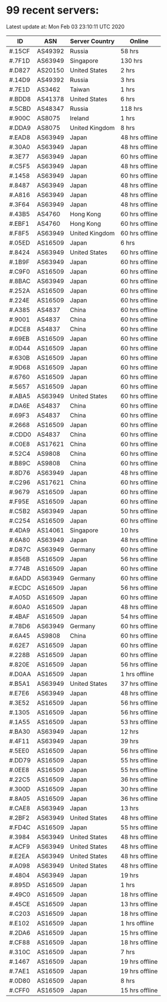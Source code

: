 # 99 recent servers:

Latest update at: Mon Feb 03 23:10:11 UTC 2020

| ID | ASN | Server Country | Online |
| -- | --- | -------------- | ------ |
| #.15CF | AS49392 | Russia | 58 hrs |
| #.7F1D | AS63949 | Singapore | 130 hrs |
| #.D827 | AS20150 | United States | 2 hrs |
| #.14D9 | AS49392 | Russia | 3 hrs |
| #.7E1D | AS3462 | Taiwan | 1 hrs |
| #.BDD8 | AS41378 | United States | 6 hrs |
| #.5CBD | AS48347 | Russia | 118 hrs |
| #.900C | AS8075 | Ireland | 1 hrs |
| #.DDA9 | AS8075 | United Kingdom | 8 hrs |
| #.EAD8 | AS63949 | Japan | 48 hrs offline |
| #.30A0 | AS63949 | Japan | 48 hrs offline |
| #.3E77 | AS63949 | Japan | 60 hrs offline |
| #.C5F5 | AS63949 | Japan | 48 hrs offline |
| #.1458 | AS63949 | Japan | 60 hrs offline |
| #.8487 | AS63949 | Japan | 48 hrs offline |
| #.A816 | AS63949 | Japan | 48 hrs offline |
| #.3F64 | AS63949 | Japan | 48 hrs offline |
| #.43B5 | AS4760 | Hong Kong | 60 hrs offline |
| #.EBF1 | AS4760 | Hong Kong | 60 hrs offline |
| #.F8F5 | AS63949 | United Kingdom | 60 hrs offline |
| #.05ED | AS16509 | Japan | 6 hrs |
| #.8424 | AS63949 | United States | 60 hrs offline |
| #.1B9F | AS63949 | Japan | 60 hrs offline |
| #.C9F0 | AS16509 | Japan | 60 hrs offline |
| #.8BAC | AS63949 | Japan | 60 hrs offline |
| #.252A | AS16509 | Japan | 60 hrs offline |
| #.224E | AS16509 | Japan | 60 hrs offline |
| #.A385 | AS4837 | China | 60 hrs offline |
| #.9001 | AS4837 | China | 60 hrs offline |
| #.DCE8 | AS4837 | China | 60 hrs offline |
| #.69EB | AS16509 | Japan | 60 hrs offline |
| #.0D44 | AS16509 | Japan | 60 hrs offline |
| #.630B | AS16509 | Japan | 60 hrs offline |
| #.9D68 | AS16509 | Japan | 60 hrs offline |
| #.6760 | AS16509 | Japan | 60 hrs offline |
| #.5657 | AS16509 | Japan | 60 hrs offline |
| #.ABA5 | AS63949 | United States | 60 hrs offline |
| #.DA6E | AS4837 | China | 60 hrs offline |
| #.69F3 | AS4837 | China | 60 hrs offline |
| #.2668 | AS16509 | Japan | 60 hrs offline |
| #.CDD0 | AS4837 | China | 60 hrs offline |
| #.C0E8 | AS17621 | China | 60 hrs offline |
| #.52C4 | AS9808 | China | 60 hrs offline |
| #.B89C | AS9808 | China | 60 hrs offline |
| #.8D76 | AS63949 | Japan | 48 hrs offline |
| #.C296 | AS17621 | China | 60 hrs offline |
| #.9679 | AS16509 | Japan | 60 hrs offline |
| #.F95E | AS16509 | Japan | 60 hrs offline |
| #.C5B2 | AS63949 | Japan | 50 hrs offline |
| #.C254 | AS16509 | Japan | 60 hrs offline |
| #.4DA9 | AS14061 | Singapore | 10 hrs |
| #.6A80 | AS63949 | Japan | 48 hrs offline |
| #.D87C | AS63949 | Germany | 60 hrs offline |
| #.856B | AS16509 | Japan | 56 hrs offline |
| #.774B | AS16509 | Japan | 60 hrs offline |
| #.6ADD | AS63949 | Germany | 60 hrs offline |
| #.ECDC | AS16509 | Japan | 56 hrs offline |
| #.A05D | AS16509 | Japan | 60 hrs offline |
| #.60A0 | AS16509 | Japan | 48 hrs offline |
| #.4BAF | AS16509 | Japan | 54 hrs offline |
| #.78D6 | AS63949 | Germany | 60 hrs offline |
| #.6A45 | AS9808 | China | 60 hrs offline |
| #.62E7 | AS16509 | Japan | 60 hrs offline |
| #.228B | AS16509 | Japan | 60 hrs offline |
| #.820E | AS16509 | Japan | 56 hrs offline |
| #.D0AA | AS16509 | Japan | 1 hrs offline |
| #.B5A1 | AS63949 | United States | 37 hrs offline |
| #.E7E6 | AS63949 | Japan | 48 hrs offline |
| #.3E52 | AS16509 | Japan | 56 hrs offline |
| #.1305 | AS16509 | Japan | 56 hrs offline |
| #.1A55 | AS16509 | Japan | 53 hrs offline |
| #.BA30 | AS63949 | Japan | 12 hrs |
| #.4F11 | AS63949 | Japan | 39 hrs |
| #.5EE0 | AS16509 | Japan | 56 hrs offline |
| #.DD79 | AS16509 | Japan | 55 hrs offline |
| #.0EE8 | AS16509 | Japan | 55 hrs offline |
| #.22C5 | AS16509 | Japan | 36 hrs offline |
| #.300D | AS16509 | Japan | 30 hrs offline |
| #.8A05 | AS16509 | Japan | 36 hrs offline |
| #.CAE8 | AS63949 | Japan | 13 hrs |
| #.2BF2 | AS63949 | United States | 48 hrs offline |
| #.FD4C | AS16509 | Japan | 55 hrs offline |
| #.3984 | AS63949 | United States | 48 hrs offline |
| #.ACF9 | AS63949 | United States | 48 hrs offline |
| #.E2EA | AS63949 | United States | 48 hrs offline |
| #.A098 | AS63949 | United States | 48 hrs offline |
| #.4804 | AS63949 | Japan | 19 hrs |
| #.895D | AS16509 | Japan | 1 hrs |
| #.49C0 | AS16509 | Japan | 18 hrs offline |
| #.45CE | AS16509 | Japan | 13 hrs offline |
| #.C203 | AS16509 | Japan | 18 hrs offline |
| #.E102 | AS16509 | Japan | 1 hrs offline |
| #.2DA6 | AS16509 | Japan | 15 hrs offline |
| #.CF88 | AS16509 | Japan | 18 hrs offline |
| #.310C | AS16509 | Japan | 7 hrs |
| #.1467 | AS16509 | Japan | 19 hrs offline |
| #.7AE1 | AS16509 | Japan | 19 hrs offline |
| #.0D80 | AS16509 | Japan | 8 hrs |
| #.CFF0 | AS16509 | Japan | 15 hrs offline |

